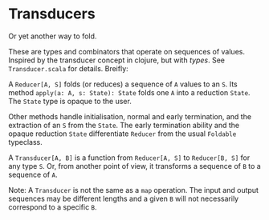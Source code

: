# Transducers

Or yet another way to fold.   

These are types and combinators that operate on sequences of values. Inspired by the transducer concept in clojure, but with _types_.  See `Transducer.scala` for details. Breifly:

A `Reducer[A, S]` folds (or reduces) a sequence of `A` values to an `S`.  Its method `apply(a: A, s: State): State` folds one `A` into a reduction `State`. The `State` type is opaque to the user.

Other methods handle initialisation, normal and early termination, and the extraction of an `S` from the `State`.  The early termination ability and the opaque reduction `State` differentiate `Reducer` from the usual `Foldable` typeclass.  

A `Transducer[A, B]` is a function from `Reducer[A, S]` to `Reducer[B, S]` for any type `S`.  Or, from another point of view, it transforms a sequence of `B` to a sequence of `A`.  

Note: A `Transducer` is not the same as a `map` operation.  The input and output sequences may be different lengths and a given `B` will not necessarily correspond to a specific `B`.

